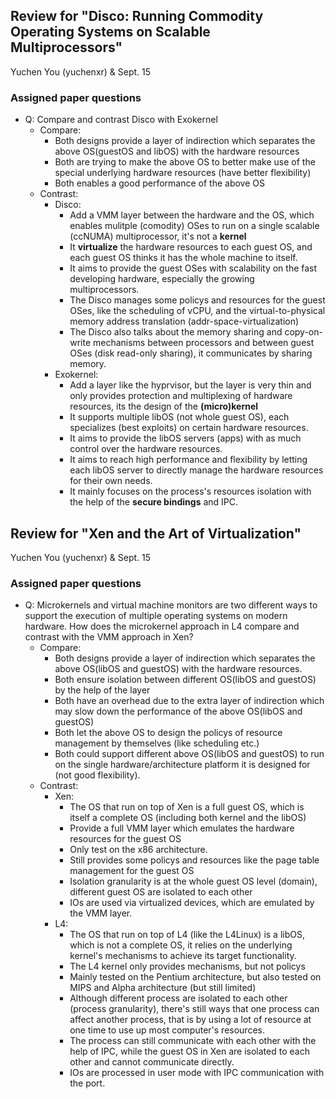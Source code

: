 ## Review for "Disco: Running Commodity Operating Systems on Scalable Multiprocessors"

Yuchen You (yuchenxr) & Sept. 15

### Assigned paper questions

- Q: Compare and contrast Disco with Exokernel
  - Compare:
    - Both designs provide a layer of indirection which separates the above OS(guestOS and libOS) with the hardware resources
    - Both are trying to make the above OS to better make use of the special underlying hardware resources (have better flexibility)
    - Both enables a good performance of the above OS 
  - Contrast:
    - Disco:
      - Add a VMM layer between the hardware and the OS, which enables mulitple (comodity) OSes to run on a single scalable (ccNUMA) multiprocessor, it's not a __kernel__
      - It __virtualize__ the hardware resources to each guest OS, and each guest OS thinks it has the whole machine to itself.
      - It aims to provide the guest OSes with scalability on the fast developing hardware, especially the growing multiprocessors.
      - The Disco manages some policys and resources for the guest OSes, like the scheduling of vCPU, and the virtual-to-physical memory address translation (addr-space-virtualization)
      - The Disco also talks about the memory sharing and copy-on-write mechanisms between processors and between guest OSes (disk read-only sharing), it communicates by sharing memory.
    - Exokernel:
      - Add a layer like the hyprvisor, but the layer is very thin and only provides protection and multiplexing of hardware resources, its the design of the __(micro)kernel__
      - It supports multiple libOS (not whole guest OS), each specializes (best exploits) on certain hardware resources.
      - It aims to provide the libOS servers (apps) with as much control over the hardware resources.
      - It aims to reach high performance and flexibility by letting each libOS server to directly manage the hardware resources for their own needs.
      - It mainly focuses on the process's resources isolation with the help of the __secure bindings__ and IPC.

## Review for "Xen and the Art of Virtualization"

Yuchen You (yuchenxr) & Sept. 15

### Assigned paper questions

- Q: Microkernels and virtual machine monitors are two different ways to support the execution of multiple operating systems on modern hardware. How does the microkernel approach in L4 compare and contrast with the VMM approach in Xen?
  - Compare:
    - Both designs provide a layer of indirection which separates the above OS(libOS and guestOS) with the hardware resources.
    - Both ensure isolation between different OS(libOS and guestOS) by the help of the layer
    - Both have an overhead due to the extra layer of indirection which may slow
      down the performance of the above OS(libOS and guestOS)
    - Both let the above OS to design the policys of resource management by themselves (like scheduling etc.)
    - Both could support different above OS(libOS and guestOS) to run on the single hardware/architecture platform it is designed for (not good flexibility).
  - Contrast:
    - Xen:
      - The OS that run on top of Xen is a full guest OS, which is itself a complete OS (including both kernel and the libOS)
      - Provide a full VMM layer which emulates the hardware resources for the guest OS
      - Only test on the x86 architecture.
      - Still provides some policys and resources like the page table management for the guest OS
      - Isolation granularity is at the whole guest OS level (domain), different guest OS are isolated to each other
      - IOs are used via virtualized devices, which are emulated by the VMM layer.
    - L4:
      - The OS that run on top of L4 (like the L4Linux) is a libOS, which is not a complete OS, it relies on the underlying kernel's mechanisms to achieve its target functionality.
      - The L4 kernel only provides mechanisms, but not policys
      - Mainly tested on the Pentium architecture, but also tested on MIPS and Alpha architecture (but still limited)
      - Although different process are isolated to each other (process granularity), there's still ways that one process can affect another process, that is by using a lot of resource at one time to use up most computer's resources.
      - The process can still communicate with each other with the help of IPC, while the guest OS in Xen are isolated to each other and cannot communicate directly.
      - IOs are processed in user mode with IPC communication with the port.
